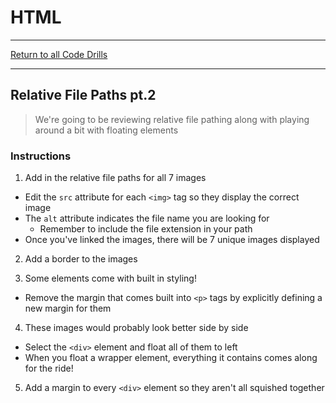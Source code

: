 # HTML

<hr> 

[Return to all Code Drills](../../README.md)

<hr> 

## Relative File Paths pt.2

> We're going to be reviewing relative file pathing along with playing around a bit with floating elements

### Instructions

1. Add in the relative file paths for all 7 images
  * Edit the `src` attribute for each `<img>` tag so they display the correct image
  * The `alt` attribute indicates the file name you are looking for
    * Remember to include the file extension in your path
  * Once you've linked the images, there will be 7 unique images displayed

2. Add a border to the images

3. Some elements come with built in styling!
  * Remove the margin that comes built into `<p>` tags by explicitly defining a new margin for them

4. These images would probably look better side by side
  * Select the `<div>` element and float all of them to left
  * When you float a wrapper element, everything it contains comes along for the ride!

5. Add a margin to every `<div>` element so they aren't all squished together
